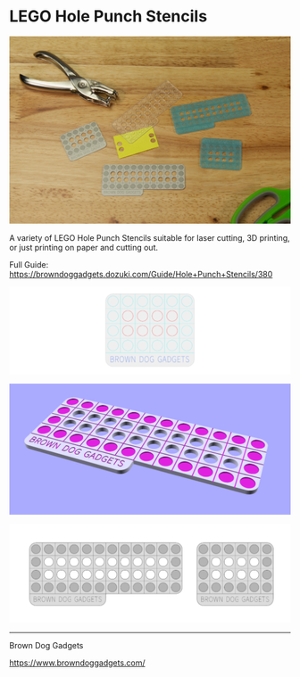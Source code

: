 # LEGO Hole Punch Stencils

![](Images/LEGO-Hole-Punch-Stencils.jpg)

A variety of LEGO Hole Punch Stencils suitable for laser cutting, 3D printing, or just printing on paper and cutting out.

Full Guide: https://browndoggadgets.dozuki.com/Guide/Hole+Punch+Stencils/380


![Laser](Images/Laser.png)

![STL](Images/STL.png)

![Paper](Images/Paper.png)


---

Brown Dog Gadgets

https://www.browndoggadgets.com/

